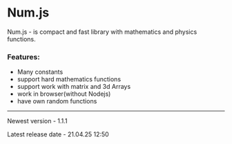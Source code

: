 # Num.js

Num.js - is compact and fast library with mathematics and physics functions. 

### Features:

- Many constants
- support hard mathematics functions 
- support work with matrix and 3d Arrays
- work in browser(without Nodejs)
- have own random functions

---

Newest version - 1.1.1

Latest release date - 21.04.25 12:50